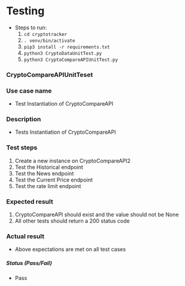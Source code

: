 # Testing
  - Steps to run:
      1. `cd cryptotracker`
      2. `. venv/bin/activate`
      3. `pip3 install -r requirements.txt`
      4. `python3 CryptoDataUnitTest.py` 
      4. `python3 CryptoCompareAPIUnitTest.py` 

### CryptoCompareAPIUnitTeset

### Use case name
  - Test Instantiation of CryptoCompareAPI
    
### Description
  - Tests Instantiation of CryptoCompareAPI
    
### Test steps
  1. Create a new instance on CryptoCompareAPI2
  2. Test the Historical endpoint
  3. Test the News endpoint
  4. Test the Current Price endpoint
  5. Test the rate limit endpoint

### Expected result
   1. CryptoCompareAPI should exist and the value should not be None
   2. All other tests should return a 200 status code
  
### Actual result
  - Above expectations are met on all test cases
  
##### Status (Pass/Fail)
  - Pass